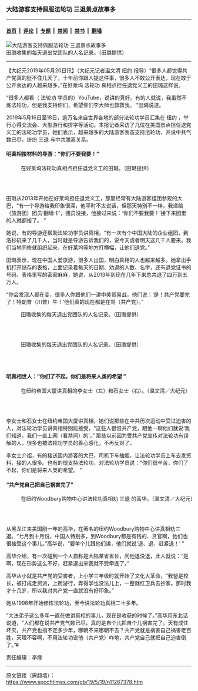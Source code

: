### 大陆游客支持佩服法轮功 三退景点故事多

---

#### [首页](../../../..?n11267378) &nbsp;|&nbsp; [评论](../../../../../epoch-comment?n11267378) &nbsp;|&nbsp; [专题](../../../../../epoch-special?n11267378) &nbsp;|&nbsp; [禁闻](../../../../../epoch-news?n11267378) &nbsp;|&nbsp; [禁书](../../../../../books?n11267378) &nbsp;|&nbsp; [翻墙](https://github.com/gfw-breaker/nogfw/blob/master/README.md?n11267378)


<div><img alt="大陆游客支持佩服法轮功 三退景点故事多" class="attachment-djy_600_400 size-djy_600_400 wp-post-image" src="https://i.epochtimes.com/assets/uploads/2019/05/ed625b88b2d15c68a5046ac9fd1d605cba7bff11-1-600x400.jpg"/>
<div class="caption">
 田璐收集的每天退出党团队的人名记录。（田璐提供）
</div></div><hr/><div class="post_content" id="artbody" itemprop="articleBody">
 <!-- article content begin -->
 <p>
  【大纪元2019年05月20日讯】（大纪元记者温文清
  <ok href="https://www.epochtimes.com/gb/tag/%E7%BA%BD%E7%BA%A6.html">
   纽约
  </ok>
  报导）“很多人都觉得共产党真的挺不住几天了，十年前你跟人提这件事，很多人不敢公开表达，现在敢于公开表达的人越来越多。”在好莱坞
  <ok href="https://www.epochtimes.com/gb/tag/%E6%B3%95%E8%BD%AE%E5%8A%9F.html">
   法轮功
  </ok>
  真相点担任退党义工的田璐这样说。
 </p>
 <p>
  “很多人都看（
  <ok href="https://www.epochtimes.com/gb/tag/%E6%B3%95%E8%BD%AE%E5%8A%9F.html">
   法轮功
  </ok>
  学员的）YouTube，说讲的真好。有的人就说，我虽然不炼法轮功，但是我支持你们，希望你们李大师也救救我。 ”田璐说道。
 </p>
 <p>
  2019年5月16日至18日，逾万名来自世界各地的部分法轮功学员汇集在
  <ok href="https://www.epochtimes.com/gb/tag/%E7%BA%BD%E7%BA%A6.html">
   纽约
  </ok>
  ，举行心得交流会、大型游行和排字等活动。本报记者采访了几位在美国景点担任退党义工的法轮功学员，她们表示，越来越多的大陆游客表态支持法轮功，并说中共气数已尽，纷纷
  <ok href="https://www.epochtimes.com/gb/tag/%E4%B8%89%E9%80%80.html">
   三退
  </ok>
  与中共脱离关系。
 </p>
 <h4>
  明真相接材料的导游：“你们不要我要！”
 </h4>
 <figure aria-describedby="caption-attachment-11267383" class="wp-caption aligncenter" id="attachment_11267383" style="width: 450px">
  <ok href=" https://i.epochtimes.com/assets/uploads/2019/05/872ca53b9cb8884101ac4455adbf7d5d56c3f95b-1-450x563.jpg" rel="noreferrer noopener" target="_blank">
   <img alt="" class="wp-image-11267383 size-medium" src="https://i.epochtimes.com/assets/uploads/2019/05/872ca53b9cb8884101ac4455adbf7d5d56c3f95b-1-450x563.jpg"/>
  </ok>
  <br/><figcaption class="wp-caption-text" id="caption-attachment-11267383">
   在好莱坞法轮功真相点担任退党义工的田璐。（田璐提供）
  </figcaption><br/>
 </figure><br/>
 <p>
  田璐从2013年开始在好莱坞担任退党义工，那里经常有大陆游客组团参观的大巴，“有一个导游给我印象很深，他平时不太说话，但那天特别不一样，我递给（旅游团）团员‘翻墙卡’，团员没接，他接过来说：‘你们不要我要！’接下来团里的人就都接了。 ”
 </p>
 <p>
  她说，有的导游还帮助法轮功学员讲真相，“有一次有个中国大陆的企业组团，到洛杉矶来了几千人，当时就是导游告诉我们的，说今天或者明天这几千人要来。我们当地同修就组织起来，在好莱坞等地方打横幅，让他们退党。”
 </p>
 <p>
  田璐表示，现在中国人爱旅游，很多人出国，明白真相的人也越来越多。她拿出手机打开储存的表格，上面记录着每天的日期、劝退的人数、名字，还有退党证书的号码，表格里写的密密麻麻，她说，从2013年到现在几年下来总共退了四万到五万人。
 </p>
 <p>
  “你会发现人都在变，很多人你跟他们一讲中美贸易战，他们说：‘是！共产党要完了！特朗普（川普）牛！’他们真的现在都是在骂（共产党）。”
 </p>
 <figure aria-describedby="caption-attachment-11267395" class="wp-caption aligncenter" id="attachment_11267395" style="width: 600px">
  <ok href=" https://i.epochtimes.com/assets/uploads/2019/05/f2180fc12a613868e10c15ec63b7c51127462b61-1-600x450.jpg" rel="noreferrer noopener" target="_blank">
   <img alt="" class="size-large wp-image-11267395" src="https://i.epochtimes.com/assets/uploads/2019/05/f2180fc12a613868e10c15ec63b7c51127462b61-1-600x450.jpg"/>
  </ok>
  <br/><figcaption class="wp-caption-text" id="caption-attachment-11267395">
   田璐收集的每天退出党团队的人名记录。（田璐提供）
  </figcaption><br/>
 </figure><br/>
 <figure aria-describedby="caption-attachment-11267396" class="wp-caption aligncenter" id="attachment_11267396" style="width: 600px">
  <ok href=" https://i.epochtimes.com/assets/uploads/2019/05/ed625b88b2d15c68a5046ac9fd1d605cba7bff11-1-600x450.jpg" rel="noreferrer noopener" target="_blank">
   <img alt="" class="wp-image-11267396 size-large" src="https://i.epochtimes.com/assets/uploads/2019/05/ed625b88b2d15c68a5046ac9fd1d605cba7bff11-1-600x450.jpg"/>
  </ok>
  <br/><figcaption class="wp-caption-text" id="caption-attachment-11267396">
   田璐收集的每天退出党团队的人名记录。（田璐提供）
  </figcaption><br/>
 </figure><br/>
 <h4>
  明真相世人：“你们了不起，你们是将来人类的希望 ”
 </h4>
 <figure aria-describedby="caption-attachment-11267381" class="wp-caption aligncenter" id="attachment_11267381" style="width: 600px">
  <ok href=" https://i.epochtimes.com/assets/uploads/2019/05/DSC00003-2-600x400.jpg" rel="noreferrer noopener" target="_blank">
   <img alt="" class="size-large wp-image-11267381" src="https://i.epochtimes.com/assets/uploads/2019/05/DSC00003-2-600x400.jpg"/>
  </ok>
  <br/><figcaption class="wp-caption-text" id="caption-attachment-11267381">
   在纽约帝国大厦讲真相的李女士（左）和石女士（右）。（温文清／大纪元）
  </figcaption><br/>
 </figure><br/>
 <p>
  李女士和石女士在纽约帝国大厦讲真相，她们说那些在中共历次运动中受过迫害的人，对法轮功学员讲真相特别能接受，“这些人很恨共产党，跟他一聊他们就说‘我们知道，我们一直上网（看禁闻）的’。” 那些以前因为受共产党宣传对法轮功有误解的人，很多也被法轮功学员的善心感化，不再反对了。
 </p>
 <p>
  李女士介绍，有的接送国内游客的大巴，司机下车抽烟，让法轮功学员上车去发资料，接的人很多。也有的很支持法轮功，对法轮功学员说：“你们很辛苦，你们了不起，你们是将来人类的希望。 ”
 </p>
 <h4>
  “共产党自己把自己祸害完了”
 </h4>
 <figure aria-describedby="caption-attachment-11267382" class="wp-caption aligncenter" id="attachment_11267382" style="width: 600px">
  <ok href=" https://i.epochtimes.com/assets/uploads/2019/05/DSC00018-2-600x400.jpg" rel="noreferrer noopener" target="_blank">
   <img alt="" class="size-large wp-image-11267382" src="https://i.epochtimes.com/assets/uploads/2019/05/DSC00018-2-600x400.jpg"/>
  </ok>
  <br/><figcaption class="wp-caption-text" id="caption-attachment-11267382">
   在纽约Woodbury购物中心讲法轮功真相劝
   <ok href="https://www.epochtimes.com/gb/tag/%E4%B8%89%E9%80%80.html">
    三退
   </ok>
   的高华。（温文清／大纪元）
  </figcaption><br/>
 </figure><br/>
 <p>
  从黑龙江来美国刚一年的高华，在著名的纽约Woodbury购物中心讲真相劝三退。“七月到十月份，中国人特别多，到Woodbury都是有钱的、贪官啊，他们也很接受这个事儿。”高华说，“要单个儿跟他们讲，他们就说‘退、退、赶紧退！’ ”
 </p>
 <p>
  高华介绍，有一次碰到一个人自称是大陆某省省长，问他退没退，此人就说：“是啊，现在形势这么不好，赶紧退出来我就不受牵连了。”
 </p>
 <p>
  高华从小就是共产党的受害者，上小学三年级时就开始了文化大革命，“我爸是校长，被打成走资派，上街游行，弄得学也没法儿上，一整就红卫兵去抄家。那时我才十几岁，所以我对共产党一直就没有好印象。”
 </p>
 <p>
  她从1998年开始修炼法轮功，至今讲法轮功真相二十多年。
 </p>
 <p>
  “大法弟子这么多年一直在做讲真相的事儿，现在是收获的时候了。”高华用东北话说道，“人们都在说共产党气数已尽，真的是自个儿把自个儿祸害完了。天有成住坏灭，共产党也指不定多少年，哪朝不来哪朝不去？共产党就是祸害自己祸害老百姓，天理不容啊，不用法轮功说他（共产党）咋地，共产党自己就把自己迫害倒了。”#
 </p>
 <p>
  责任编辑：李缘
 </p>
 <!-- article content end -->
 <div id="below_article_ad">
 </div>
</div>


---

原文链接（需翻墙）：https://www.epochtimes.com/gb/19/5/19/n11267378.htm